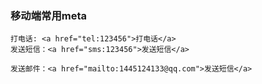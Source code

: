 ### 移动端常用meta    
    打电话: <a href="tel:123456">打电话</a>
    发送短信：<a href="sms:123456">发送短信</a>
    
    发送邮件：<a href="mailto:1445124133@qq.com">发送短信</a>